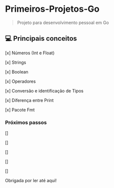 # Primeiros-Projetos-Go

> Projeto para desenvolvimento pessoal em Go


## 💻 Principais conceitos
[x] Números (Int e Float) 

[x] Strings 

[x] Boolean 

[x] Operadores 

[x] Conversão e identificação de Tipos 

[x] Diferença entre Print

[x] Pacote Fmt


### Próximos passos
[]  

[] 

[]  

[] 

[] 


Obrigada por ler até aqui!  
